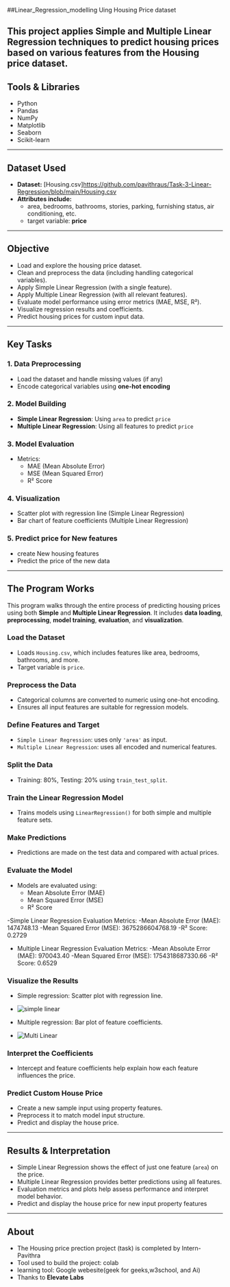 ##Linear_Regression_modelling Uing Housing Price dataset

This project applies **Simple and Multiple Linear Regression** techniques to predict housing prices based on various features from the Housing price dataset.
---

## Tools & Libraries

- Python
- Pandas
- NumPy
- Matplotlib
- Seaborn
- Scikit-learn

---
## Dataset Used

- **Dataset:** [Housing.csv]https://github.com/pavithraus/Task-3-Linear-Regression/blob/main/Housing.csv
- **Attributes include:**
  - area, bedrooms, bathrooms, stories, parking, furnishing status, air conditioning, etc.
  - target variable: **price**

---
## Objective

- Load and explore the housing price dataset.
- Clean and preprocess the data (including handling categorical variables).
- Apply Simple Linear Regression (with a single feature).
- Apply Multiple Linear Regression (with all relevant features).
- Evaluate model performance using error metrics (MAE, MSE, R²).
- Visualize regression results and coefficients.
- Predict housing prices for custom input data.

---
## Key Tasks

###  1. Data Preprocessing
- Load the dataset and handle missing values (if any)
- Encode categorical variables using **one-hot encoding**

###  2. Model Building
- **Simple Linear Regression**: Using `area` to predict `price`
- **Multiple Linear Regression**: Using all features to predict `price`

###  3. Model Evaluation
- Metrics:
  - MAE (Mean Absolute Error)
  - MSE (Mean Squared Error)
  - R² Score

###  4. Visualization
- Scatter plot with regression line (Simple Linear Regression)
- Bar chart of feature coefficients (Multiple Linear Regression)

### 5. Predict price for New features
- create New housing features
- Predict the price of the new data

---

##  The Program Works

This program walks through the entire process of predicting housing prices using both **Simple** and **Multiple Linear Regression**. It includes **data loading**, **preprocessing**, **model training**, **evaluation**, and **visualization**.

###  Load the Dataset
- Loads `Housing.csv`, which includes features like area, bedrooms, bathrooms, and more.
- Target variable is `price`.

###  Preprocess the Data
- Categorical columns are converted to numeric using one-hot encoding.
- Ensures all input features are suitable for regression models.

###  Define Features and Target
- `Simple Linear Regression`: uses only `'area'` as input.
- `Multiple Linear Regression`: uses all encoded and numerical features.

###  Split the Data
- Training: 80%, Testing: 20% using `train_test_split`.

###  Train the Linear Regression Model
- Trains models using `LinearRegression()` for both simple and multiple feature sets.

###  Make Predictions
- Predictions are made on the test data and compared with actual prices.

###  Evaluate the Model
- Models are evaluated using:
  - Mean Absolute Error (MAE)
  - Mean Squared Error (MSE)
  - R² Score
    
-Simple Linear Regression Evaluation Metrics:
  -Mean Absolute Error (MAE): 1474748.13
  -Mean Squared Error (MSE): 3675286604768.19
  -R² Score: 0.2729
  
- Multiple Linear Regression Evaluation Metrics:
  -Mean Absolute Error (MAE): 970043.40
  -Mean Squared Error (MSE): 1754318687330.66
  -R² Score: 0.6529

###  Visualize the Results
- Simple regression: Scatter plot with regression line.
- ![simple linear](https://github.com/user-attachments/assets/b7a9f81f-0a88-4de4-b529-6810b58ff007)
  
- Multiple regression: Bar plot of feature coefficients.
- ![Multi Linear](https://github.com/user-attachments/assets/58dbd8ac-53b9-4f44-8456-3cb66557caa4)

### Interpret the Coefficients
- Intercept and feature coefficients help explain how each feature influences the price.

### Predict Custom House Price
- Create a new sample input using property features.
- Preprocess it to match model input structure.
- Predict and display the house price.

---

## Results & Interpretation

- Simple Linear Regression shows the effect of just one feature (`area`) on the price.
- Multiple Linear Regression provides better predictions using all features.
- Evaluation metrics and plots help assess performance and interpret model behavior.
- Predict and display the house price for new input property features

---
## About

- The Housing price prection project (task) is completed by Intern- Pavithra
- Tool used to build the project: colab
- learning tool: Google webesite(geek for geeks,w3school, and Ai)
- Thanks to **Elevate Labs**
